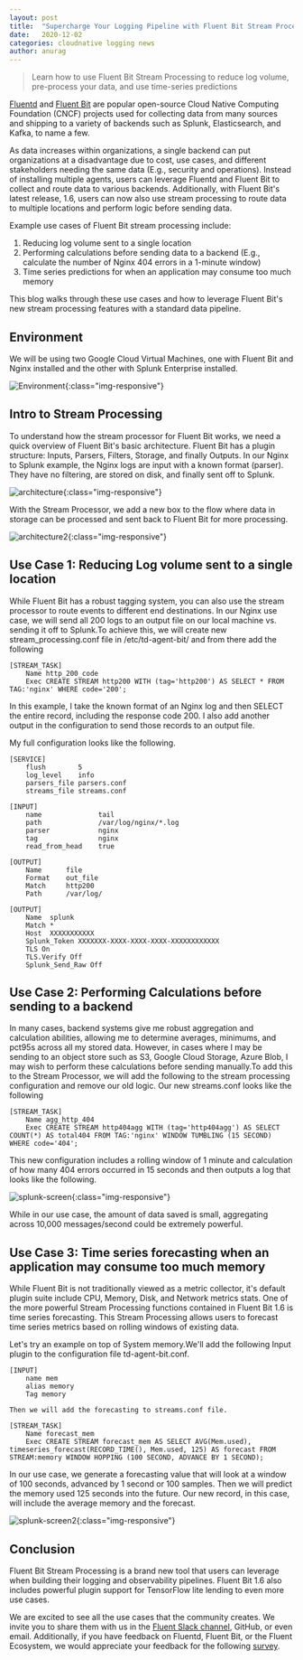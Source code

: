 ```yaml
---
layout: post
title:  "Supercharge Your Logging Pipeline with Fluent Bit Stream Processing"
date:   2020-12-02
categories: cloudnative logging news
author: anurag
---
```


> Learn how to use Fluent Bit Stream Processing to reduce log volume, pre-process your data, and use time-series predictions

[Fluentd](https://www.fluentd.org) and [Fluent Bit](https://fluentbit.io) are popular open-source Cloud Native Computing Foundation (CNCF) projects used for collecting data from many sources and shipping to a variety of backends such as Splunk, Elasticsearch, and Kafka, to name a few.

As data increases within organizations, a single backend can put organizations at a disadvantage due to cost, use cases, and different stakeholders needing the same data (E.g., security and operations). Instead of installing multiple agents, users can leverage Fluentd and Fluent Bit to collect and route data to various backends. Additionally, with Fluent Bit's latest release, 1.6, users can now also use stream processing to route data to multiple locations and perform logic before sending data.

Example use cases of Fluent Bit stream processing include:
1. Reducing log volume sent to a single location
2. Performing calculations before sending data to a backend (E.g., calculate the number of Nginx 404 errors in a 1-minute window)
3. Time series predictions for when an application may consume too much memory

This blog walks through these use cases and how to leverage Fluent Bit's new stream processing features with a standard data pipeline.

## Environment

We will be using two Google Cloud Virtual Machines, one with Fluent Bit and Nginx installed and the other with Splunk Enterprise installed.

![Environment](/assets/img/blog-fluentbit-env.png){:class="img-responsive"}

## Intro to Stream Processing

To understand how the stream processor for Fluent Bit works, we need a quick overview of Fluent Bit's basic architecture. Fluent Bit has a plugin structure: Inputs, Parsers, Filters, Storage, and finally Outputs. In our Nginx to Splunk example, the Nginx logs are input with a known format (parser). They have no filtering, are stored on disk, and finally sent off to Splunk.

![architecture](/assets/img/blog-stream-processor.png){:class="img-responsive"}

With the Stream Processor, we add a new box to the flow where data in storage can be processed and sent back to Fluent Bit for more processing.

![architecture2](/assets/img/blog-stream-processor2.png){:class="img-responsive"}

## Use Case 1: Reducing Log volume sent to a single location

While Fluent Bit has a robust tagging system, you can also use the stream processor to route events to different end destinations. In our Nginx use case, we will send all 200 logs to an output file on our local machine vs. sending it off to Splunk.To achieve this, we will create new stream_processing.conf file in /etc/td-agent-bit/ and from there add the following

```
[STREAM_TASK]
    Name http_200_code
    Exec CREATE STREAM http200 WITH (tag='http200') AS SELECT * FROM TAG:'nginx' WHERE code='200';
```

In this example, I take the known format of an Nginx log and then SELECT the entire record, including the response code 200. I also add another output in the configuration to send those records to an output file.

My full configuration looks like the following.

```
[SERVICE]
    flush        5
    log_level    info
    parsers_file parsers.conf
    streams_file streams.conf

[INPUT]
    name              tail
    path              /var/log/nginx/*.log
    parser            nginx
    tag               nginx
    read_from_head    true

[OUTPUT]
    Name      file
    Format    out_file
    Match     http200
    Path      /var/log/

[OUTPUT]
    Name  splunk
    Match *
    Host  XXXXXXXXXXX
    Splunk_Token XXXXXXX-XXXX-XXXX-XXXX-XXXXXXXXXXXX
    TLS On
    TLS.Verify Off
    Splunk_Send_Raw Off
```

## Use Case 2: Performing Calculations before sending to a backend

In many cases, backend systems give me robust aggregation and calculation abilities, allowing me to determine averages, minimums, and pct95s across all my stored data. However, in cases where I may be sending to an object store such as S3, Google Cloud Storage, Azure Blob, I may wish to perform these calculations before sending manually.To add this to the Stream Processor, we will add the following to the stream processing configuration and remove our old logic. Our new streams.conf looks like the following

```
[STREAM_TASK]
    Name agg_http_404
    Exec CREATE STREAM http404agg WITH (tag='http404agg') AS SELECT COUNT(*) AS total404 FROM TAG:'nginx' WINDOW TUMBLING (15 SECOND) WHERE code='404';
```

This new configuration includes a rolling window of 1 minute and calculation of how many 404 errors occurred in 15 seconds and then outputs a log that looks like the following.

![splunk-screen](/assets/img/blog-splunk-screen1.png){:class="img-responsive"}

While in our use case, the amount of data saved is small, aggregating across 10,000 messages/second could be extremely powerful.

## Use Case 3: Time series forecasting when an application may consume too much memory

While Fluent Bit is not traditionally viewed as a metric collector, it's default plugin suite include CPU, Memory, Disk, and Network metrics stats. One of the more powerful Stream Processing functions contained in Fluent Bit 1.6 is time series forecasting. This Stream Processing allows users to forecast time series metrics based on rolling windows of existing data.

Let's try an example on top of System memory.We'll add the following Input plugin to the configuration file td-agent-bit.conf.

```
[INPUT]
    name mem
    alias memory
    Tag memory

Then we will add the forecasting to streams.conf file.

[STREAM_TASK]
    Name forecast_mem
    Exec CREATE STREAM forecast_mem AS SELECT AVG(Mem.used), timeseries_forecast(RECORD_TIME(), Mem.used, 125) AS forecast FROM STREAM:memory WINDOW HOPPING (100 SECOND, ADVANCE BY 1 SECOND);
```

In our use case, we generate a forecasting value that will look at a window of 100 seconds, advanced by 1 second or 100 samples. Then we will predict the memory used 125 seconds into the future. Our new record, in this case, will include the average memory and the forecast.

![splunk-screen2](/assets/img/blog-splunk-screen2.png){:class="img-responsive"}

## Conclusion

Fluent Bit Stream Processing is a brand new tool that users can leverage when building their logging and observability pipelines. Fluent Bit 1.6 also includes powerful plugin support for TensorFlow lite lending to even more use cases.

We are excited to see all the use cases that the community creates. We invite you to share them with us in the [Fluent Slack channel](https://slack.fluentd.org), GitHub, or even email. Additionally, if you have feedback on Fluentd, Fluent Bit, or the Fluent Ecosystem, we would appreciate your feedback for the following [survey](https://www.cognitoforms.com/Fluentecosystem/FluentEcosystemSurvey).
